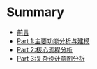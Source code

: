 # Summary

* [前言](README.md)
* [Part 1:主要功能分析与建模](Chapter1/主要功能分析与建模.md)
* [Part 2:核心流程分析](Chapter2/README.md)
* [Part 3:复杂设计意图分析](Chapter3/README.md)

